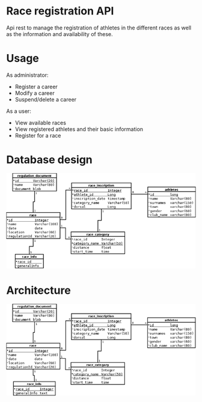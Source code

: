 
# Race registration API

Api rest to manage the registration of athletes in the different races as well as the information and availability of these.

# Usage

As administrator:
- Register a career
- Modify a career
- Suspend/delete a career

As a user:
- View available races
- View registered athletes and their basic information
- Register for a race

# Database design

<div class="container">
        <img src="https://github.com/sergiolpzgmz/api-race-registration/blob/master/docs/diagrama.png" alt="UML" width="600em">
</div>

# Architecture

<div class="container">
        <img src="https://github.com/sergiolpzgmz/api-race-registration/blob/master/docs/architecture.png" alt="UML" width="600em">
</div>
